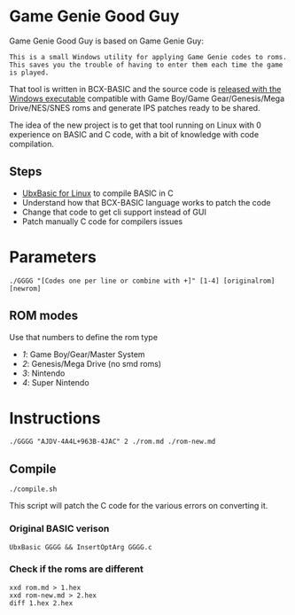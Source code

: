 # Game Genie Good Guy

Game Genie Good Guy is based on Game Genie Guy:

    This is a small Windows utility for applying Game Genie codes to roms. This saves you the trouble of having to enter them each time the game is played.

That tool is written in BCX-BASIC and the source code is [released with the Windows executable](https://www.romhacking.net/utilities/1054/) compatible with Game Boy/Game Gear/Genesis/Mega Drive/NES/SNES roms and generate IPS patches ready to be shared.

The idea of the new project is to get that tool running on Linux with 0 experience on BASIC and C code, with a bit of knowledge with code compilation.

## Steps

* [UbxBasic for Linux](https://sourceforge.net/projects/ubxbasic/files/) to compile BASIC in C
* Understand how that BCX-BASIC language works to patch the code
* Change that code to get cli support instead of GUI
* Patch manually C code for compilers issues

# Parameters

    ./GGGG "[Codes one per line or combine with +]" [1-4] [originalrom] [newrom]

## ROM modes

Use that numbers to define the rom type

* *1*: Game Boy/Gear/Master System
* *2*: Genesis/Mega Drive (no smd roms)
* *3*: Nintendo
* *4*: Super Nintendo

# Instructions

    ./GGGG "AJDV-4A4L+963B-4JAC" 2 ./rom.md ./rom-new.md

## Compile

    ./compile.sh 

This script will patch the C code for the various errors on converting it.

### Original BASIC verison

    UbxBasic GGGG && InsertOptArg GGGG.c

### Check if the roms are different

    xxd rom.md > 1.hex
    xxd rom-new.md > 2.hex
    diff 1.hex 2.hex 